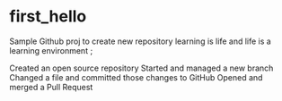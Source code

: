 # first_hello
Sample Github proj to create new repository
learning is life and life is a learning environment ;

Created an open source repository
Started and managed a new branch
Changed a file and committed those changes to GitHub
Opened and merged a Pull Request
